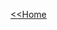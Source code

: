 [<<Home](https://francescoapg.github.io/mathbio/)
<script type="text/javascript"
        src="http://cdn.mathjax.org/mathjax/latest/MathJax.js?config=TeX-AMS-MML_HTMLorMML">
  
## Cálculo Avanzado

**Índice**

1. [Números Reales](#realnumb)

### Números Reales {#realnumb}

Los números reales son aquellos elementos del conjunto \\( \mathbb{R} \\), conocido como el **conjunto de números reales**. Estos elementos satisfacen una serie de axiomas que se agrupan en (1) propiedades algebraicas de los números reales y (2) propiedades de orden de los números reales. Las propiedades algebraicas también se conocen como **axiomas de campo** pues definen a una estructura matemática conocida como **campo** (_field_, en inglés). En efecto, los números reales son un **campo**.

**Axiomas de campo**
Definen dos operaciones binarias en $\mathbb{R}$ representadas con $+$ y $\cdot$.

- \\( \forall a,b\in\mathbb{R},a+b\in\mathbb{R} \\)
- \\( \forall a,b\in\mathbb{R},a\cdot b \in\mathbb{R} \\)
- \\( \forall a,b,c\in\mathbb{R},(a + b) + c = a + (b + c) \\)
- \\( \forall a,b,c\in\mathbb{R}, (a\cdot b)\cdot c = a\cdot (b\cdot c) \\)
- \\( \exists 0\in\mathbb{R}, x\in\mathbb{R}\implies x+0=0+x=x \\)
- \\( \exists 1\in\mathbb{R}, x\in\mathbb{R}\implies x\cdot 1=1\cdot x=x \\)
- \\( \forall \\)
- \\( \forall \\)
- \\( \forall \\)
- \\( \forall \\)
- \\( \forall \\)


**Referencias**

- Petrovic, J. (2013). Advanced calculus: theory and practice. Chapman and Hall/CRC.
